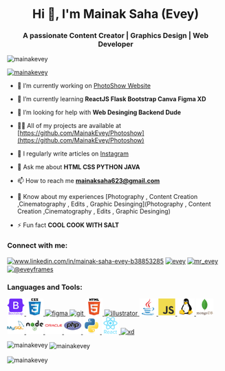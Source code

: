 <h1 align="center">Hi 👋, I'm Mainak Saha (Evey)</h1>
<h3 align="center">A passionate Content Creator | Graphics Design | Web Developer</h3>

<p align="left"> <img src="https://komarev.com/ghpvc/?username=mainakevey&label=Profile%20views&color=0e75b6&style=flat" alt="mainakevey" /> </p>

<p align="left"> <a href="https://github.com/ryo-ma/github-profile-trophy"><img src="https://github-profile-trophy.vercel.app/?username=mainakevey" alt="mainakevey" /></a> </p>

- 🔭 I’m currently working on [PhotoShow Website](http://127.0.0.1:5500/index.html)

- 🌱 I’m currently learning **ReactJS Flask Bootstrap Canva Figma XD**

- 🤝 I’m looking for help with **Web Desinging Backend Dude**

- 👨‍💻 All of my projects are available at [https://github.com/MainakEvey/Photoshow](https://github.com/MainakEvey/Photoshow)

- 📝 I regularly write articles on [Instagram](Instagram)

- 💬 Ask me about **HTML CSS PYTHON JAVA**

- 📫 How to reach me **mainaksaha623@gmail.com**

- 📄 Know about my experiences [Photography , Content Creation ,Cinematography , Edits , Graphic Desinging](Photography , Content Creation ,Cinematography , Edits , Graphic Desinging)

- ⚡ Fun fact **COOL COOK WITH SALT**

<h3 align="left">Connect with me:</h3>
<p align="left">
<a href="www.linkedin.com/in/" target="blank"><img align="center" src="www.linkedin.com/in/" alt="www.linkedin.com/in/mainak-saha-evey-b38853285" height="30" width="40" /></a>
<a href="https://fb.com/evey" target="blank"><img align="center" src="https://raw.githubusercontent.com/rahuldkjain/github-profile-readme-generator/master/src/images/icons/Social/facebook.svg" alt="evey" height="30" width="40" /></a>
<a href="https://instagram.com/mr_evey" target="blank"><img align="center" src="https://raw.githubusercontent.com/rahuldkjain/github-profile-readme-generator/master/src/images/icons/Social/instagram.svg" alt="mr_evey" height="30" width="40" /></a>
<a href="https://www.youtube.com/c/@eveyframes" target="blank"><img align="center" src="https://raw.githubusercontent.com/rahuldkjain/github-profile-readme-generator/master/src/images/icons/Social/youtube.svg" alt="@eveyframes" height="30" width="40" /></a>
</p>

<h3 align="left">Languages and Tools:</h3>
<p align="left"> <a href="https://getbootstrap.com" target="_blank" rel="noreferrer"> <img src="https://raw.githubusercontent.com/devicons/devicon/master/icons/bootstrap/bootstrap-plain-wordmark.svg" alt="bootstrap" width="40" height="40"/> </a> <a href="https://www.w3schools.com/css/" target="_blank" rel="noreferrer"> <img src="https://raw.githubusercontent.com/devicons/devicon/master/icons/css3/css3-original-wordmark.svg" alt="css3" width="40" height="40"/> </a> <a href="https://www.figma.com/" target="_blank" rel="noreferrer"> <img src="https://www.vectorlogo.zone/logos/figma/figma-icon.svg" alt="figma" width="40" height="40"/> </a> <a href="https://git-scm.com/" target="_blank" rel="noreferrer"> <img src="https://www.vectorlogo.zone/logos/git-scm/git-scm-icon.svg" alt="git" width="40" height="40"/> </a> <a href="https://www.w3.org/html/" target="_blank" rel="noreferrer"> <img src="https://raw.githubusercontent.com/devicons/devicon/master/icons/html5/html5-original-wordmark.svg" alt="html5" width="40" height="40"/> </a> <a href="https://www.adobe.com/in/products/illustrator.html" target="_blank" rel="noreferrer"> <img src="https://www.vectorlogo.zone/logos/adobe_illustrator/adobe_illustrator-icon.svg" alt="illustrator" width="40" height="40"/> </a> <a href="https://www.java.com" target="_blank" rel="noreferrer"> <img src="https://raw.githubusercontent.com/devicons/devicon/master/icons/java/java-original.svg" alt="java" width="40" height="40"/> </a> <a href="https://developer.mozilla.org/en-US/docs/Web/JavaScript" target="_blank" rel="noreferrer"> <img src="https://raw.githubusercontent.com/devicons/devicon/master/icons/javascript/javascript-original.svg" alt="javascript" width="40" height="40"/> </a> <a href="https://www.linux.org/" target="_blank" rel="noreferrer"> <img src="https://raw.githubusercontent.com/devicons/devicon/master/icons/linux/linux-original.svg" alt="linux" width="40" height="40"/> </a> <a href="https://www.mongodb.com/" target="_blank" rel="noreferrer"> <img src="https://raw.githubusercontent.com/devicons/devicon/master/icons/mongodb/mongodb-original-wordmark.svg" alt="mongodb" width="40" height="40"/> </a> <a href="https://www.mysql.com/" target="_blank" rel="noreferrer"> <img src="https://raw.githubusercontent.com/devicons/devicon/master/icons/mysql/mysql-original-wordmark.svg" alt="mysql" width="40" height="40"/> </a> <a href="https://nodejs.org" target="_blank" rel="noreferrer"> <img src="https://raw.githubusercontent.com/devicons/devicon/master/icons/nodejs/nodejs-original-wordmark.svg" alt="nodejs" width="40" height="40"/> </a> <a href="https://www.oracle.com/" target="_blank" rel="noreferrer"> <img src="https://raw.githubusercontent.com/devicons/devicon/master/icons/oracle/oracle-original.svg" alt="oracle" width="40" height="40"/> </a> <a href="https://www.php.net" target="_blank" rel="noreferrer"> <img src="https://raw.githubusercontent.com/devicons/devicon/master/icons/php/php-original.svg" alt="php" width="40" height="40"/> </a> <a href="https://www.python.org" target="_blank" rel="noreferrer"> <img src="https://raw.githubusercontent.com/devicons/devicon/master/icons/python/python-original.svg" alt="python" width="40" height="40"/> </a> <a href="https://reactjs.org/" target="_blank" rel="noreferrer"> <img src="https://raw.githubusercontent.com/devicons/devicon/master/icons/react/react-original-wordmark.svg" alt="react" width="40" height="40"/> </a> <a href="https://www.adobe.com/products/xd.html" target="_blank" rel="noreferrer"> <img src="https://cdn.worldvectorlogo.com/logos/adobe-xd.svg" alt="xd" width="40" height="40"/> </a> </p>

<p><img align="left" src="https://github-readme-stats.vercel.app/api/top-langs?username=mainakevey&show_icons=true&locale=en&layout=compact" alt="mainakevey" /></p>

<p>&nbsp;<img align="center" src="https://github-readme-stats.vercel.app/api?username=mainakevey&show_icons=true&locale=en" alt="mainakevey" /></p>

<p><img align="center" src="https://github-readme-streak-stats.herokuapp.com/?user=mainakevey&" alt="mainakevey" /></p>
